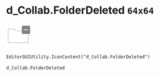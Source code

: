 # d_Collab.FolderDeleted `64x64`
<img src="/img/d_Collab.FolderDeleted.png" width=64 height=64>

``` CSharp
EditorGUIUtility.IconContent("d_Collab.FolderDeleted")
```
```
d_Collab.FolderDeleted
```
